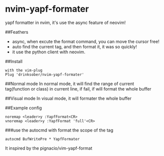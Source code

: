 # nvim-yapf-formater
yapf formatter in nvim, it's use the async feature of neovim!


##Feathers
* async, when excute the format command, you can move the cursor free!
* auto find the current tag, and then format it, it was so quickly!
* it use the python client with neovim.

##Install 

    with the vim-plug
    Plug 'drinksober/nvim-yapf-formater'
    
##Normal mode
In normal mode, it will find the range of current tag(function or class) in current line, if fail, if will format the whole buffer

##Visual mode
In visual mode, it will formater the whole buffer

##Example config

    noremap <leader>y :YapfFormat<CR>
    vnoremap <leader>y :YapfFormat 'full'<CR>
  
###use the autocmd with format the scope of the tag

    autocmd BufWritePre * YapfFormater
It inspired by the pignacio/vim-yapf-format

